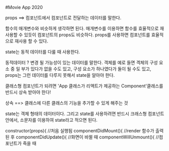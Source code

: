 #Movie App 2020 

props ==> 컴포넌트에서 컴포넌트로 전달하는 데이터를 말한다. 

함수의 매개변수와 비슷하게 생각하면 된다. 
매개변수를 이용하면 함수를 효율적으로 재사용할 수 있듯이 
컴포넌트의 props도 비슷하다. 
props를 사용하면 컴포넌트를 효율적으로 재사용 할 수 있다. 

state는 동적 데이터를 다룰 때 사용한다. 

동적데이터 ? 변경 될 가능성이 있는 데이터를 말한다. 객체를 예로 들면 겍체의 구성 요소 중 일 부가 있다가 없을 수도 있고, 구성 요소가 하나였다가 둘이 될 수도 있고, props는 그런 데이터를 다루지 못해서 state을 알아야 한다. 

클래스형 컴포넌트가 되려면 'App 클래스가 리액트가 제공하는 Component'클래스를 반드시 상속 받아야 한다! 

상속 ==> 클래스에 다른 클래스의 기능을 추가할 수 있게 해주는 것 

state는 객체 형태의 데이터이다. 그리고 state를 사용하려면 반드시 크래스형 컴포넌트 안에서, 소문자를 이용하여 state라고 적으면 된다. 

constructor(props){ //처음 실행됨
componentDidMount(){ //render 함수가 출력 된 후 
componentDidUpdate(){ //화면이 바뀔 때 
 componentWillUnmount(){ //컴포넌트가 죽을 때 

